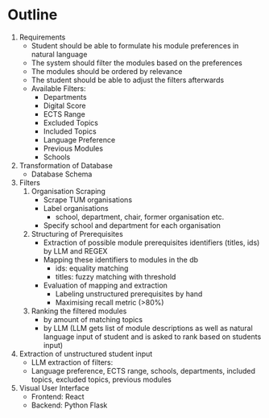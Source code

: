 # Outline

1. Requirements
    - Student should be able to formulate his module preferences in natural language
    - The system should filter the modules based on the preferences
    - The modules should be ordered by relevance
    - The student should be able to adjust the filters afterwards
    - Available Filters:
        - Departments
        - Digital Score
        - ECTS Range
        - Excluded Topics
        - Included Topics
        - Language Preference
        - Previous Modules
        - Schools
2. Transformation of Database
    - Database Schema
3. Filters
    1. Organisation Scraping
        - Scrape TUM organisations
        - Label organisations
            - school, department, chair, former organisation etc.
        - Specify school and department for each organisation
    2. Structuring of Prerequisites
        - Extraction of possible module prerequisites identifiers (titles, ids) by LLM and REGEX
        - Mapping these identifiers to modules in the db
            - ids: equality matching
            - titles: fuzzy matching with threshold
        - Evaluation of mapping and extraction
            - Labeling unstructured prerequisites by hand
            - Maximising recall metric (>80%)
    3. Ranking the filtered modules
        - by amount of matching topics
        - by LLM (LLM gets list of module descriptions as well as natural language input of student and is asked to rank
          based on students input)
4. Extraction of unstructured student input
   - LLM extraction of filters:
   - Language preference, ECTS range, schools, departments, included topics, excluded topics, previous modules
5. Visual User Interface
    - Frontend: React
    - Backend: Python Flask
